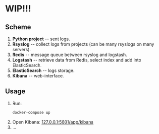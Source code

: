 
# WIP!!!

## Scheme

1. **Python project** -- sent logs.
1. **Rsyslog** -- collect logs from projects (can be many rsyslogs on many servers).
1. **Redis** -- message queue between rsyslog and logstash.
1. **Logstash** -- retrieve data from Redis, select index and add into ElasticSearch.
1. **ElasticSearch** -- logs storage.
1. **Kibana** -- web-interface.

## Usage

1. Run:
    ```bash
    docker-compose up
    ```
1. Open Kibana:
    [127.0.0.1:5601/app/kibana](http://127.0.0.1:5601/app/kibana)
1. ...
